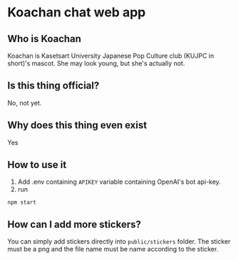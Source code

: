 # Koachan chat web app

## Who is Koachan
Koachan is Kasetsart University Japanese Pop Culture club (KUJPC in short)'s mascot. She may look young, but she's actually not.

## Is this thing official?
No, not yet.

## Why does this thing even exist
Yes

## How to use it
1. Add .env containing `APIKEY` variable containing OpenAI's bot api-key.
2. run
```shell
npm start
```
## How can I add more stickers?
You can simply add stickers directly into `public/stickers` folder. The sticker must be a png and the file name must be name according to the sticker.
